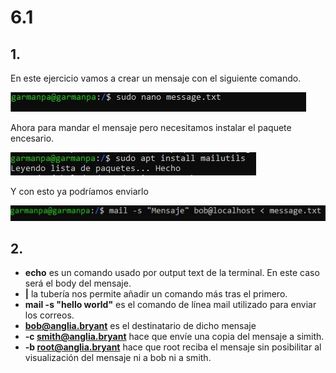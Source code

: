 # 6.1
## 1.
En este ejercicio vamos a crear un mensaje con el siguiente comando.

![img](https://github.com/pgarman524/DespliegueWeb/blob/master/lab_06/lab_6/6.1/01_crear_mensaje.JPG)

Ahora para mandar el mensaje pero necesitamos instalar el paquete encesario.

![img](https://github.com/pgarman524/DespliegueWeb/blob/master/lab_06/lab_6/6.1/02_instalar_paquete.JPG)

Y con esto ya podríamos enviarlo

![img](https://github.com/pgarman524/DespliegueWeb/blob/master/lab_06/lab_6/6.1/03_enviar_email.JPG)

## 2.
- **echo** es un comando usado por output text de la terminal. En este caso será el body del mensaje.
- **|** la tubería nos permite añadir un comando más tras el primero.
- **mail -s "hello world"** es el comando de línea mail utilizado para enviar los correos.
- **bob@anglia.bryant** es el destinatario de dicho mensaje
- **-c smith@anglia.bryant** hace que envíe una copia del mensaje a simith.
- **-b root@anglia.bryant** hace que root reciba el mensaje sin posibilitar al visualización del mensaje ni a bob ni a smith.
